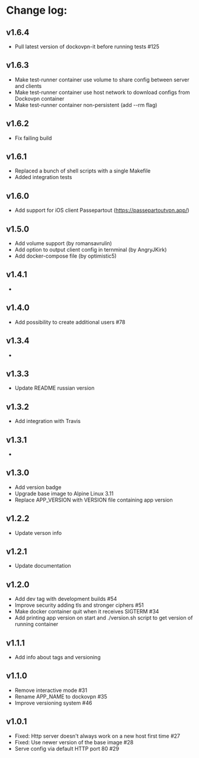 # Change log:

## v1.6.4
- Pull latest version of dockovpn-it before running tests #125

## v1.6.3
- Make test-runner container use volume to share config between server and clients
- Make test-runner container use host network to download configs from Dockovpn container
- Make test-runner container non-persistent (add --rm flag)

## v1.6.2
- Fix failing build

## v1.6.1
- Replaced a bunch of shell scripts with a single Makefile
- Added integration tests

## v1.6.0
- Add support for iOS client Passepartout (https://passepartoutvpn.app/)

## v1.5.0
- Add volume support (by romansavrulin)
- Add option to output client config in ternminal (by AngryJKirk)
- Add docker-compose file (by optimistic5)

## v1.4.1
-

## v1.4.0
- Add possibility to create additional users #78

## v1.3.4
-

## v1.3.3
- Update README russian version

## v1.3.2
- Add integration with Travis

## v1.3.1
-

## v1.3.0
- Add version badge 
- Upgrade base image to Alpine Linux 3.11
- Replace APP_VERSION with VERSION file containing app version

## v1.2.2
- Update verson info

## v1.2.1
- Update documentation

## v1.2.0
- Add dev tag with development builds #54
- Improve security adding tls and stronger ciphers #51
- Make docker container quit when it receives SIGTERM #34
- Add printing app version on start and ./version.sh script to get version of running container

## v1.1.1
- Add info about tags and versioning

## v1.1.0
- Remove interactive mode #31
- Rename APP_NAME to dockovpn #35
- Improve versioning system #46

## v1.0.1
- Fixed: Http server doesn't always work on a new host first time #27
- Fixed: Use newer version of the base image #28
- Serve config via default HTTP port 80 #29
